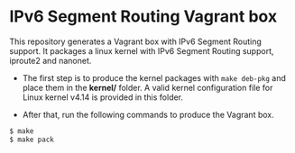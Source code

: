# IPv6 Segment Routing Vagrant box

This repository generates a Vagrant box with IPv6 Segment Routing support.
It packages a linux kernel with IPv6 Segment Routing support, iproute2 and nanonet.

- The first step is to produce the kernel packages with `make deb-pkg` and place them in the **kernel/** folder. A valid kernel configuration file for Linux kernel v4.14 is provided in this folder.

- After that, run the following commands to produce the Vagrant box.
```bash
$ make
$ make pack
```


